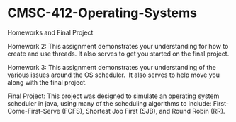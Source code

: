 # CMSC-412-Operating-Systems
Homeworks and Final Project

Homework 2: This assignment demonstrates your understanding for how to create and use threads. It also serves to get you started on the final project.


Homework 3: This assignment demonstrates your understanding of the various issues around the OS scheduler.  It also serves to help move you along with the final project.


Final Project: This project was designed to simulate an operating system scheduler in java, using many of the scheduling algorithms to include: First-Come-First-Serve (FCFS), Shortest Job First (SJB), and Round Robin (RR). 
